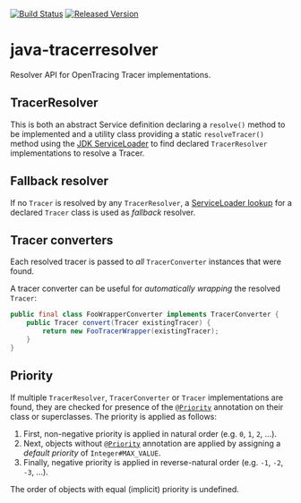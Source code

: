 [![Build Status][ci-img]][ci]
[![Released Version][maven-img]][maven]

# java-tracerresolver
Resolver API for OpenTracing Tracer implementations.

## TracerResolver

This is both an abstract Service definition declaring a `resolve()` method to be implemented
and a utility class providing a static `resolveTracer()` method using the [JDK ServiceLoader][serviceloader]
to find declared `TracerResolver` implementations to resolve a Tracer.

## Fallback resolver

If no `Tracer` is resolved by any `TracerResolver`, a [ServiceLoader lookup][serviceloader] for a declared 
`Tracer` class is used as _fallback_ resolver.

## Tracer converters

Each resolved tracer is passed to _all_ `TracerConverter` instances that were found.

A tracer converter can be useful for _automatically wrapping_ the resolved `Tracer`:
```java
public final class FooWrapperConverter implements TracerConverter {
    public Tracer convert(Tracer existingTracer) {
        return new FooTracerWrapper(existingTracer);
    }
}
```

## Priority

If multiple `TracerResolver`, `TracerConverter` or `Tracer` implementations are found,
they are checked for presence of the [`@Priority`][priority] annotation 
on their class or superclasses. 
The priority is applied as follows:
 1. First, non-negative priority is applied in natural order (e.g. `0`, `1`, `2`, ...).
 2. Next, objects without [`@Priority`][priority] annotation are applied
    by assigning a _default priority_ of `Integer#MAX_VALUE`.
 3. Finally, negative priority is applied in reverse-natural order (e.g. `-1`, `-2`, `-3`, ...).

The order of objects with equal (implicit) priority is undefined.


  [ci-img]: https://img.shields.io/travis/opentracing-contrib/java-tracerresolver/master.svg
  [ci]: https://travis-ci.org/opentracing-contrib/java-tracerresolver
  [maven-img]: https://img.shields.io/maven-central/v/io.opentracing.contrib/opentracing-tracerresolver.svg
  [maven]: http://search.maven.org/#search%7Cga%7C1%7Copentracing-tracerresolver
  [serviceloader]: http://download.java.net/java/jdk9/docs/api/java/util/ServiceLoader.html
  [priority]: http://docs.oracle.com/javaee/7/api/javax/annotation/Priority.html
